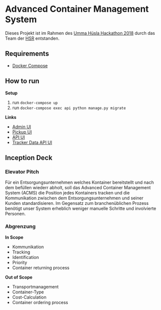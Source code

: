 # Advanced Container Management System

Dieses Projekt ist im Rahmen des [Umma Hüsla Hackathon 2018](https://uh18.diin.io) durch das Team der [HSR](https://www.hsr.ch) entstanden.

## Requirements

- [Docker Compose](https://docs.docker.com/compose/install/)

## How to run

**Setup**

1. run  `docker-compose up`
2. run `docker-compose exec api python manage.py migrate`

**Links**

- [Admin UI](http://localhost:3000/#/admin/containers)
- [Pickup UI](http://localhost:3000/#/pickup)
- [API UI](localhost:8000/graphql)
- [Tracker Data API UI](https://containertracker.data.thethingsnetwork.org)

## Inception Deck

### Elevator Pitch

Für ein Entsorgungsunternehmen
welches Kontainer bereitstellt und nach dem befüllen wiederr abholt,
soll das Advanced Container Management System (ACMS) die Position jedes Kontainers tracken
und die Kommunikation zwischen dem Entsorgungsunternehmen und seiner Kunden standardisieren.
Im Gegensatz zum branchenüblichen Prozess benötigt unser System erheblich weniger manuelle Schritte und involvierte Personen.


### Abgrenzung

**In Scope**

- Kommunikation
- Tracking
- Identification
- Priority
- Container returning process

**Out of Scope**

- Transportmanagement
- Container-Type
- Cost-Calculation
- Container ordering process
